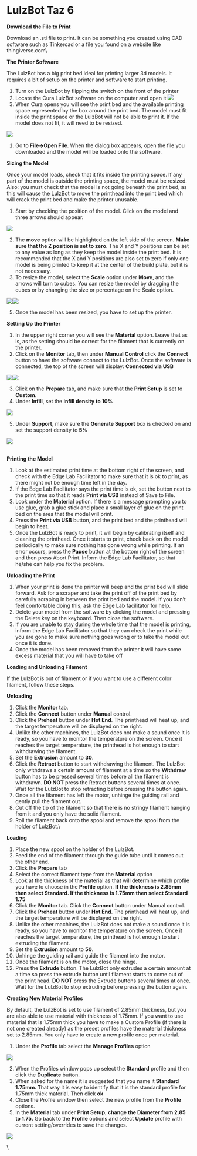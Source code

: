 # LulzBot Taz 6

**Download the File to Print**

Download an .stl file to print. It can be something you created using CAD software such as Tinkercad or a file you found on a website like thingiverse.com\


**The Printer Software**

The LulzBot has a big print bed ideal for printing larger 3d models. It requires a bit of setup on the printer and software to start printing.

1. Turn on the LulzBot by flipping the switch on the front of the printer
2. Locate the Cura LulzBot software on the computer and open it ![](https://lh7-us.googleusercontent.com/486ezAbXMuaK37b1qpJYymZRfgGw54DNOf9DJK5ziO691liXQ58L0Cov2tb8K3z2Cn\_10gufy6D089YF0OmPXfnxjNxhw-Exn7cFJHkb1r4BBF9hsJt9eh3Y5JvRwFGn3R-nXYE9Wd9yEXpmtQD1iQ)
3. When Cura opens you will see the print bed and the available printing space represented by the box around the print bed. The model must fit inside the print space or the LulzBot will not be able to print it. If the model does not fit, it will need to be resized.

![](https://lh7-us.googleusercontent.com/nVitK1P105MuvHsFNUtob3JqRo97xVwPcLk3jcQACMHxrJ0-vV19db5LOyv-ai3gxQt2mnCIEygey5EBgoDCD18WeaF8HhaF1E4eI8bpO0gwWOaOYJ2tpGxkP\_wHrlfwyXADZSuYcls2IhITMA1\_Xw)

1. Go to **File->Open File**. When the dialog box appears, open the file you downloaded and the model will be loaded onto the software.

**Sizing the Model**

Once your model loads, check that it fits inside the printing space. If any part of the model is outside the printing space, the model must be resized. Also: you must check that the model is not going beneath the print bed, as this will cause the LulzBot to move the printhead into the print bed which will crack the print bed and make the printer unusable.

1. Start by checking the position of the model. Click on the model and three arrows should appear.

![](https://lh7-us.googleusercontent.com/DHj8sF8k-HP9Yo3qrPGFQzZj8Y142wNmPdxUsR0Q76h5eEVw3mZrUirPuOgNnfqEjGTDVT-MCsWeXPeqfWXClmZ7T3qvZDLukCnGSsfYMgTeE54XZDo0n4KAoFGxsQ7J02ELLegnX65ed7Oi7LzBBg)

2. The **move** option will be highlighted on the left side of the screen. **Make sure that the Z position is set to zero**. The X and Y positions can be set to any value as long as they keep the model inside the print bed. It is recommended that the X and Y positions are also set to zero if only one model is being printed to keep it at the center of the build plate, but it is not necessary.
3. To resize the model, select the **Scale** option under **Move**, and the arrows will turn to cubes. You can resize the model by dragging the cubes or by changing the size or percentage on the Scale option.

![](https://lh7-us.googleusercontent.com/lNNKvpRIkHvJrUJk\_myRPzpsexpJDnNyjd4doCnjm8y2yiWRuM2g07DUxMn8MgTc7kv9tWp9N5-Xdd1e6OggNGlvezkOZCIYnZmIcwxGM4T2iUnTWP\_guSIO5ggT15OnRByl22foXaH8rA4wZEQSTQ)![](https://lh7-us.googleusercontent.com/nD\_Jkta5r6yMGNMzioQhbBUf\_ZnfssEjswlHaF-zwEx44sXCfOcbCxjIkQQbKz6MMCYN5ML80EgGsQng9brPIXJvXihfT8-raxzIZg2W6HGRLrgIe6xzWuOh4SVaVILEIateeIa4CYi\_jeYkqqAdqA)

5. Once the model has been resized, you have to set up the printer.

**Setting Up the Printer**

1. In the upper right corner you will see the **Material** option. Leave that as is, as the setting should be correct for the filament that is currently on the printer.
2. Click on the **Monitor** tab, then under **Manual** **Control** click the **Connect** button to have the software connect to the LulzBot. Once the software is connected, the top of the screen will display: **Connected via USB**

![](https://lh7-us.googleusercontent.com/hkvpo\_rS2XCukTNmp9sod15vJl4R37lUYH5-OwIWRnw0Sbfj\_C4X5NQ\_0iUbCInbapRX0ww3NN5KRPt7UDrIIGmuGryDrQPLjYk8GiY-uagbKwZm33Omx8BJkrVdNzqFzHmSQy0M-\_ZB6QTrEXQwZA)![](https://lh7-us.googleusercontent.com/PC8tq7un3D8NsxMwsjxfDxWXAW\_6VywcAYW134h9mdBpvaiawMyBDoo9zawoysXNgZ6lLB3G4w8sVFd7i-gSJLSJAkaRgGDs\_ccE\_c0odI2tonvKunKJFamDk6UDvQ3ssAzQrrH4OKdB-lkwxfL0gg)

3. Click on the **Prepare** tab, and make sure that the **Print Setup** is set to **Custom**.
4. Under **Infill**, set the **infill density to 10%**

![](https://lh7-us.googleusercontent.com/P1MjNMODWLnsReVOQ-jmThFbf3NA\_76J58Epis5bDZnTG53FTk-3JCdbcFM0mHHOnMB2omQGc4ftzlGeeiM1nvAUy\_LFCZpyHTnhPo74voKcrVCOFfrYSYHyhVgsmF1gsVZsT5A7MrSHMB2TqEGCvQ)

5. Under **Support**, make sure the **Generate Support** box is checked on and set the support density to **5%**

![](https://lh7-us.googleusercontent.com/BXTz8FwpqDIRSX3MPI29uUnHWxuuDngQEJS1ib36PZoSMrxwCx1CNDDzxQJOT6XDCJX7cWffe2nmToRO7E-7J1rHDSIbL6kXjdF\_mg-j56qS9Xi\_RLkT2Z9nG2dl\_djD0m9K2ufuTr17pBBNglkDuw)

\
**Printing the Model**

1. Look at the estimated print time at the bottom right of the screen, and check with the Edge Lab Facilitator to make sure that it is ok to print, as there might not be enough time left in the day.
2. If the Edge Lab Facilitator says the print time is ok, set the button next to the print time so that it reads **Print via USB** instead of Save to File.
3. Look under the **Material** option. If there is a message prompting you to use glue, grab a glue stick and place a small layer of glue on the print bed on the area that the model will print.
4. Press the **Print via USB** button, and the print bed and the printhead will begin to heat.
5. Once the LulzBot is ready to print, it will begin by calibrating itself and cleaning the printhead. Once it starts to print, check back on the model periodically to make sure nothing has gone wrong while printing. If an error occurs, press the **Pause** button at the bottom right of the screen and then press Abort Print. Inform the Edge Lab Facilitator, so that he/she can help you fix the problem.&#x20;

**Unloading the Print**

1. When your print is done the printer will beep and the print bed will slide forward. Ask for a scraper and take the print off of the print bed by carefully scraping in between the print bed and the model. If you don’t feel comfortable doing this, ask the Edge Lab facilitator for help.
2. Delete your model from the software by clicking the model and pressing the Delete key on the keyboard. Then close the software.
3. If you are unable to stay during the whole time that the model is printing, inform the Edge Lab Facilitator so that they can check the print while you are gone to make sure nothing goes wrong or  to take the model out once it is done.
4. Once the model has been removed from the printer it will have some excess material that you will have to take off

**Loading and Unloading Filament**

If the LulzBot is out of filament or if you want to use a different color filament, follow these steps.

**Unloading**

1. Click the **Monitor** tab.
2. Click the **Connect** button under **Manual** control.
3. Click the **Preheat** button under **Hot End**. The printhead will heat up, and the target temperature will be displayed on the right.
4. Unlike the other machines, the LulzBot does not make a sound once it is ready, so you have to monitor the temperature on the screen. Once it reaches the target temperature, the printhead is hot enough to start withdrawing the filament.
5. Set the **Extrusion** amount to **30**.
6. Click the **Retract** button to start withdrawing the filament. The LulzBot only withdraws a certain amount of filament at a time so the **Withdraw** button has to be pressed several times before all the filament is withdrawn. **DO NOT** press the Retract buttons several times at once. Wait for the LulzBot to stop retracting before pressing the button again.
7. Once all the filament has left the motor, unhinge the guiding rail and gently pull the filament out.
8. Cut off the tip of the filament so that there is no stringy filament hanging from it and you only have the solid filament.
9. Roll the filament back onto the spool and remove the spool from the holder of LulzBot.\


**Loading**

1. Place the new spool on the holder of the LulzBot.
2. Feed the end of the filament through the guide tube until it comes out the other end.
3. Click the **Prepare** tab
4. Select the correct filament type from the **Material** option
5. Look at the thickness of the material as that will determine which profile you have to choose in the **Profile** option. **If the thickness is 2.85mm then select Standard. If the thickness is 1.75mm then select Standard 1.75**
6. Click the **Monitor** tab. Click the **Connect** button under Manual control.
7. Click the **Preheat** button under **Hot End**. The printhead will heat up, and the target temperature will be displayed on the right.
8. Unlike the other machines, the LulzBot does not make a sound once it is ready, so you have to monitor the temperature on the screen. Once it reaches the target temperature, the printhead is hot enough to start extruding the filament.
9. Set the **Extrusion** amount to **50**.
10. Unhinge the guiding rail and guide the filament into the motor.
11. Once the filament is on the motor, close the hinge.
12. Press the **Extrude** button. The LulzBot only extrudes a certain amount at a time so press the extrude button until filament starts to come out of the print head.  **DO NOT** press the Extrude buttons several times at once. Wait for the LulzBot to stop extruding before pressing the button again.

**Creating New Material Profiles**

By default, the LulzBot is set to use filament of 2.85mm thickness, but you are also able to use material with thickness of 1.75mm. If you want to use material that is 1.75mm thick you have to make a Custom Profile (if there is not one created already) as the preset profiles have the material thickness set to 2.85mm. You only have to create a new profile once per material.

1. Under the **Profile** tab select the **Manage Profiles** option

![](https://lh7-us.googleusercontent.com/Gx46wgn-tzWjXryTukLKpG3\_NrrVTR0dZR3WCSe8-8KDoJbHEbbt0C\_QlCKTqDpq70mIRzDf47xugB4uJ8fQ4OlBlpBbyeaFyt6SIPBqJI6VgqvQBigIo3E3xXYooWeEYIEYtn06StZSd2Ed8DLGyQ)

2. When the Profiles window pops up select the **Standard** profile and then click the **Duplicate** button.
3. When asked for the name it is suggested that you name it **Standard 1.75mm. T**hat way it is easy to identify that it is the standard profile for 1.75mm thick material. Then click **ok**
4. Close the Profile window then select the new profile from the **Profile** options.
5. In the **Material** tab under **Print Setup**, **change the Diameter from 2.85 to 1.75.** Go back to the  **Profile** options and select **Update** profile with current setting/overrides to save the changes.

![](https://lh7-us.googleusercontent.com/XcRuPQeQLf8Amwyw-FD7lc9xs-p\_5a11XSw3vRbiJNebINoGvxEFrWhTx4fb82z5JmvaC0Lm917biG7gCz3AYo5U1d\_rmjGm3tIPciQZimwLL2mHRIuY6Jk4jLQr94jA6Cs8yt5KccoiyGbI-RNIOg)

\
